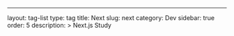 ---
layout: tag-list
type: tag
title: Next
slug: next
category: Dev
sidebar: true
order: 5
description: >
   Next.js Study  